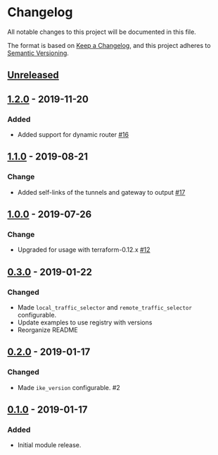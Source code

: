 # Changelog

All notable changes to this project will be documented in this file.

The format is based on [Keep a Changelog](https://keepachangelog.com/en/1.0.0/),
and this project adheres to [Semantic Versioning](https://semver.org/spec/v2.0.0.html).

## [Unreleased]

## [1.2.0] - 2019-11-20

### Added
- Added support for dynamic router [#16]

## [1.1.0] - 2019-08-21

### Change

- Added self-links of the tunnels and gateway to output [#17]

## [1.0.0] - 2019-07-26

### Change

- Upgraded for usage with terraform-0.12.x [#12]

## [0.3.0] - 2019-01-22

### Changed

- Made `local_traffic_selector` and `remote_traffic_selector` configurable.
- Update examples to use registry with versions
- Reorganize README

## [0.2.0] - 2019-01-17

### Changed

- Made `ike_version` configurable. #2

## [0.1.0] - 2019-01-17

### Added

- Initial module release.

[Unreleased]: https://github.com/terraform-google-modules/terraform-google-vpn/compare/v1.2.0...HEAD
[1.2.0]: https://github.com/terraform-google-modules/terraform-google-vpn/compare/v1.1.0...v1.2.0
[1.1.0]: https://github.com/terraform-google-modules/terraform-google-vpn/compare/v1.0.0...v1.1.0
[1.0.0]: https://github.com/terraform-google-modules/terraform-google-vpn/compare/v0.3.0...v1.0.0
[0.3.0]: https://github.com/terraform-google-modules/terraform-google-vpn/compare/v0.2.0...v0.3.0
[0.2.0]: https://github.com/terraform-google-modules/terraform-google-vpn/compare/v0.1.0...v0.2.0
[0.1.0]: https://github.com/terraform-google-modules/terraform-google-vpn/releases/tag/v0.1.0

[#12]: https://github.com/terraform-google-modules/terraform-google-vpn/pull/12
[#16]: https://github.com/terraform-google-modules/terraform-google-vpn/pull/16/
[#17]: https://github.com/terraform-google-modules/terraform-google-vpn/pull/17
